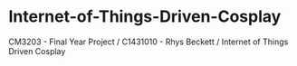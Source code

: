 # Internet-of-Things-Driven-Cosplay
CM3203 - Final Year Project / C1431010 - Rhys Beckett / Internet of Things Driven Cosplay
